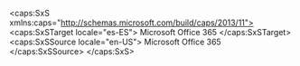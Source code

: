 <?xml version="1.0" encoding="utf-8"?>
<caps:SxS xmlns:caps="http://schemas.microsoft.com/build/caps/2013/11">
  <caps:SxSTarget locale="es-ES">
    <Token xmlns:xlink="http://www.w3.org/1999/xlink">Microsoft Office 365</Token>
  </caps:SxSTarget>
  <caps:SxSSource locale="en-US">
    <Token xmlns:xlink="http://www.w3.org/1999/xlink">Microsoft Office 365</Token>
  </caps:SxSSource>
</caps:SxS>